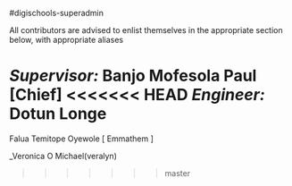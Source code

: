 #digischools-superadmin

All contributors are advised to enlist themselves in the appropriate section below, with appropriate aliases

_Supervisor:_ Banjo Mofesola Paul [Chief]
<<<<<<< HEAD
_Engineer:_ Dotun Longe 
=======

Falua Temitope Oyewole [ Emmathem ]

_Veronica O Michael(veralyn)
>>>>>>> master
